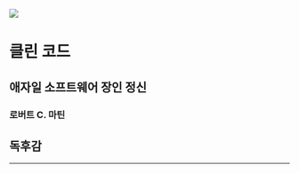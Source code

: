 ![](https://image.yes24.com/goods/11681152/XL)

# 클린 코드
## 애자일 소프트웨어 장인 정신
### 로버트 C. 마틴





## 독후감

---
